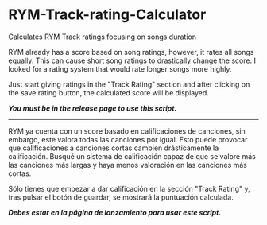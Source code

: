 # RYM-Track-rating-Calculator
Calculates RYM Track ratings focusing on songs duration

RYM already has a score based on song ratings, however, it rates all songs equally. This can cause short song ratings to drastically change the score.
I looked for a rating system that would rate longer songs more highly.

Just start giving ratings in the "Track Rating" section and after clicking on the save rating button, the calculated score will be displayed.

***You must be in the release page to use this script.***

---

RYM ya cuenta con un score basado en calificaciones de canciones, sin embargo, este valora todas las canciones por igual. Esto puede provocar que calificaciones a canciones cortas cambien drásticamente la calificación.
Busqué un sistema de calificación capaz de que se valore más las canciones más largas y haya menos valoración en las canciones más cortas.

Sólo tienes que empezar a dar calificación en la sección "Track Rating" y, tras pulsar el botón de guardar, se mostrará la puntuación calculada.

***Debes estar en la página de lanzamiento para usar este script.***
